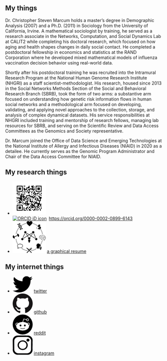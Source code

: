 ## My things
Dr. Christopher Steven Marcum holds a master’s degree in Demographic Analysis (2007) and a Ph.D. (2011) in Sociology from the University of California, Irvine. A mathematical sociologist by training, he served as a research associate in the Networks, Computation, and Social Dynamics Lab at CALIT2 while completing his doctoral research, which focused on how aging and health shapes changes in daily social contact. He completed a postdoctoral fellowship in economics and statistics at the RAND Corporation where he developed mixed mathematical models of influenza vaccination decision behavior using real-world data. 

Shortly after his postdoctoral training he was recruited into the Intramural Research Program at the National Human Genome Research Institute (NHGRI) as a staff scientist-methodologist. His research, housed since 2013 in the Social Networks Methods Section of the Social and Behavioral Research Branch (SBRB), took the form of two arms: a substantive arm focused on understanding how genetic risk information flows in human social networks and a methodological arm focused on developing, validating, and applying novel approaches to the collection, storage, and analysis of complex dynamical datasets. His service responsibilities at NHGRI included training and mentorship of research fellows, managing lab resources for SBRB, and serving on the Scientific Review and Data Access Committees as the Genomics and Society representative.  

Dr. Marcum joined the Office of Data Science and Emerging Technologies at the National Institute of Allergy and Infectious Diseases (NIAID) in 2020 as a detailee. He currently serves as the Genomic Program Administrator and Chair of the Data Access Committee for NIAID. 

## My research things
- ![](logos/ORCID.png) <div itemscope itemtype="https://schema.org/Person"><a itemprop="sameAs" content="https://orcid.org/0000-0002-0899-6143" href="https://orcid.org/0000-0002-0899-6143" target="orcid.widget" rel="me noopener noreferrer" style="vertical-align:top;"><img src="https://orcid.org/sites/default/files/images/orcid_16x16.png" style="width:1em;margin-right:.5em;" alt="ORCID iD icon">https://orcid.org/0000-0002-0899-6143</a></div>
- ![](logos/hnet.png) [a graphical resume](docs/MarcumResume.pdf)

## My internet things
- ![](logos/tw.png) [twitter](https://twitter.com/csmarcum)
- ![](logos/gh.png) [github](https://github.com/cmarcum)
- ![](logos/rd.png) [reddit](https://reddit.com/csmarcum)
- ![](logos/ig.png) [instagram](https://instagram.com/csmarcum)
